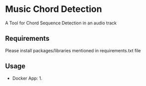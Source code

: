 # Music Chord Detection
A Tool for Chord Sequence Detection in an audio track

## Requirements
Please install packages/libraries mentioned in requirements.txt file

## Usage
* Docker App:
    1. 




